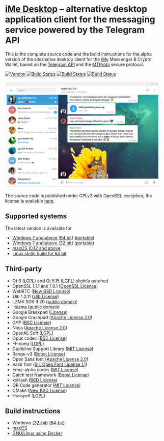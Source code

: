 # [iMe Desktop][ime_desktop] – alternative desktop application client for the messaging service powered by the Telegram API

This is the complete source code and the build instructions for the alpha version of the alternative desktop client for the [iMe][ime] Messenger & Crypto Wallet, based on the [Telegram API][telegram_api] and the [MTProto][telegram_proto] secure protocol.

[![Version](https://badge.fury.io/gh/telegramdesktop%2Ftdesktop.svg)](https://github.com/telegramdesktop/tdesktop/releases)
[![Build Status](https://github.com/telegramdesktop/tdesktop/workflows/Windows./badge.svg)](https://github.com/telegramdesktop/tdesktop/actions)
[![Build Status](https://github.com/telegramdesktop/tdesktop/workflows/MacOS./badge.svg)](https://github.com/telegramdesktop/tdesktop/actions)
[![Build Status](https://github.com/telegramdesktop/tdesktop/workflows/Linux./badge.svg)](https://github.com/telegramdesktop/tdesktop/actions)

[![Preview of Telegram Desktop][preview_image]][preview_image_url]

The source code is published under GPLv3 with OpenSSL exception, the license is available [here][license].

## Supported systems

The latest version is available for

* [Windows 7 and above (64 bit)](https://telegram.org/dl/desktop/win64) ([portable](https://telegram.org/dl/desktop/win64_portable))
* [Windows 7 and above (32 bit)](https://telegram.org/dl/desktop/win) ([portable](https://telegram.org/dl/desktop/win_portable))
* [macOS 10.12 and above](https://telegram.org/dl/desktop/mac)
* [Linux static build for 64 bit](https://telegram.org/dl/desktop/linux)

## Third-party

* Qt 6 ([LGPL](http://doc.qt.io/qt-6/lgpl.html)) and Qt 5.15 ([LGPL](http://doc.qt.io/qt-5/lgpl.html)) slightly patched
* OpenSSL 1.1.1 and 1.0.1 ([OpenSSL License](https://www.openssl.org/source/license.html))
* WebRTC ([New BSD License](https://github.com/desktop-app/tg_owt/blob/master/LICENSE))
* zlib 1.2.11 ([zlib License](http://www.zlib.net/zlib_license.html))
* LZMA SDK 9.20 ([public domain](http://www.7-zip.org/sdk.html))
* liblzma ([public domain](http://tukaani.org/xz/))
* Google Breakpad ([License](https://chromium.googlesource.com/breakpad/breakpad/+/master/LICENSE))
* Google Crashpad ([Apache License 2.0](https://chromium.googlesource.com/crashpad/crashpad/+/master/LICENSE))
* GYP ([BSD License](https://github.com/bnoordhuis/gyp/blob/master/LICENSE))
* Ninja ([Apache License 2.0](https://github.com/ninja-build/ninja/blob/master/COPYING))
* OpenAL Soft ([LGPL](https://github.com/kcat/openal-soft/blob/master/COPYING))
* Opus codec ([BSD License](http://www.opus-codec.org/license/))
* FFmpeg ([LGPL](https://www.ffmpeg.org/legal.html))
* Guideline Support Library ([MIT License](https://github.com/Microsoft/GSL/blob/master/LICENSE))
* Range-v3 ([Boost License](https://github.com/ericniebler/range-v3/blob/master/LICENSE.txt))
* Open Sans font ([Apache License 2.0](http://www.apache.org/licenses/LICENSE-2.0.html))
* Vazir font ([SIL Open Font License 1.1](https://github.com/rastikerdar/vazir-font/blob/master/OFL.txt))
* Emoji alpha codes ([MIT License](https://github.com/emojione/emojione/blob/master/extras/alpha-codes/LICENSE.md))
* Catch test framework ([Boost License](https://github.com/philsquared/Catch/blob/master/LICENSE.txt))
* xxHash ([BSD License](https://github.com/Cyan4973/xxHash/blob/dev/LICENSE))
* QR Code generator ([MIT License](https://github.com/nayuki/QR-Code-generator#license))
* CMake ([New BSD License](https://github.com/Kitware/CMake/blob/master/Copyright.txt))
* Hunspell ([LGPL](https://github.com/hunspell/hunspell/blob/master/COPYING.LESSER))

## Build instructions

* Windows [(32-bit)][win32] [(64-bit)][win64]
* [macOS][mac]
* [GNU/Linux using Docker][linux]

[//]: # (LINKS)
[ime]: https://imem.app
[ime_desktop]: https://imem.gitbook.io/faq-eng/general/platforms
[telegram_api]: https://core.telegram.org
[telegram_proto]: https://core.telegram.org/mtproto
[license]: LICENSE
[win32]: docs/building-win.md
[win64]: docs/building-win-x64.md
[mac]: docs/building-mac.md
[linux]: docs/building-linux.md
[preview_image]: https://github.com/telegramdesktop/tdesktop/blob/dev/docs/assets/preview.png "Preview of Telegram Desktop"
[preview_image_url]: https://raw.githubusercontent.com/telegramdesktop/tdesktop/dev/docs/assets/preview.png
